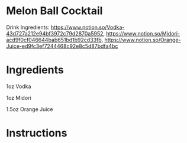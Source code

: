 # Melon Ball Cocktail

Drink Ingredients: https://www.notion.so/Vodka-43d727a212e94bf3972c79d2870a5952, https://www.notion.so/Midori-acd9f0cf046644bab651bd1b92cd33fb, https://www.notion.so/Orange-Juice-ed9fc3ef7244468c92e8c5d87bdfa4bc

# Ingredients

1oz Vodka

1oz Midori

1.5oz Orange Juice

# Instructions